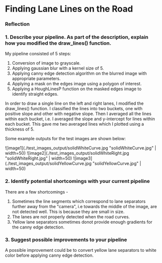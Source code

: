 # **Finding Lane Lines on the Road** 

### Reflection

### 1. Describe your pipeline. As part of the description, explain how you modified the draw_lines() function.

My pipeline consisted of 5 steps:
1. Conversion of image to grayscale.
2. Applying gaussian blur with a kernel size of 5.
3. Applying canny edge detection algorithm on the blurred image with appropriate parameters.
4. Applying a mask on the edges image using a polygon of interest.
5. Applying a HoughLinesP function on the masked edges image to identify straight edges. 

In order to draw a single line on the left and right lanes, I modified the draw_lines() function. I classified the lines into two buckets, one with positive slope and other with negative slope. Then I averaged all the lines within each bucket, i.e. I averaged the slope and y-intercept for lines within each bucket. This gave me two averaged lines which I plotted using a thickness of 5.

Some example outputs for the test images are shown below: 

![image1](./test_images_output/solidWhiteCurve.jpg "solidWhiteCurve.jpg" | width=50)
![image2](./test_images_output/solidWhiteRight.jpg "solidWhiteRight.jpg" | width=50)
![image3](./test_images_output/solidYellowCurve.jpg "solidYellowCurve.jpg" | width=50)

### 2. Identify potential shortcomings with your current pipeline

There are a few shortcomings - 
1. Sometimes the line segments which correspond to lane separators further away from the "camera", i.e towards the middle of the image, are not detected well. This is because they are small in size. 
2. The lanes are not properly detected when the road curves. 
3. Yellow lane separators sometimes donot provide enough gradients for the canny edge detection.

### 3. Suggest possible improvements to your pipeline

A possible improvement could be to convert yellow lane separators to white color before applying canny edge detection.


